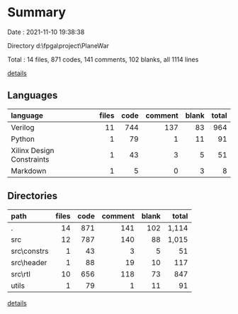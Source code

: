 # Summary

Date : 2021-11-10 19:38:38

Directory d:\fpga\project\PlaneWar

Total : 14 files,  871 codes, 141 comments, 102 blanks, all 1114 lines

[details](details.md)

## Languages
| language | files | code | comment | blank | total |
| :--- | ---: | ---: | ---: | ---: | ---: |
| Verilog | 11 | 744 | 137 | 83 | 964 |
| Python | 1 | 79 | 1 | 11 | 91 |
| Xilinx Design Constraints | 1 | 43 | 3 | 5 | 51 |
| Markdown | 1 | 5 | 0 | 3 | 8 |

## Directories
| path | files | code | comment | blank | total |
| :--- | ---: | ---: | ---: | ---: | ---: |
| . | 14 | 871 | 141 | 102 | 1,114 |
| src | 12 | 787 | 140 | 88 | 1,015 |
| src\constrs | 1 | 43 | 3 | 5 | 51 |
| src\header | 1 | 88 | 19 | 10 | 117 |
| src\rtl | 10 | 656 | 118 | 73 | 847 |
| utils | 1 | 79 | 1 | 11 | 91 |

[details](details.md)